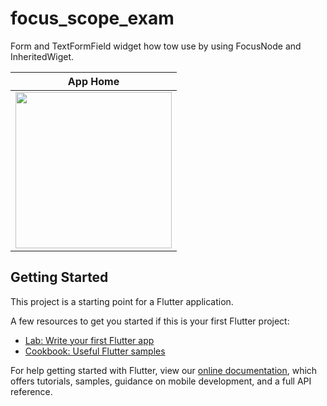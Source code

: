 # focus_scope_exam

Form and TextFormField widget how tow use by using FocusNode and InheritedWiget.

|             App Home               |
:----------------------------------: |
| <a  target="_blank"><img src="https://user-images.githubusercontent.com/37551474/116866941-d81c7880-ac14-11eb-97b3-2b77b4676282.gif" width="250"></a>|


## Getting Started

This project is a starting point for a Flutter application.

A few resources to get you started if this is your first Flutter project:

- [Lab: Write your first Flutter app](https://flutter.dev/docs/get-started/codelab)
- [Cookbook: Useful Flutter samples](https://flutter.dev/docs/cookbook)

For help getting started with Flutter, view our
[online documentation](https://flutter.dev/docs), which offers tutorials,
samples, guidance on mobile development, and a full API reference.
